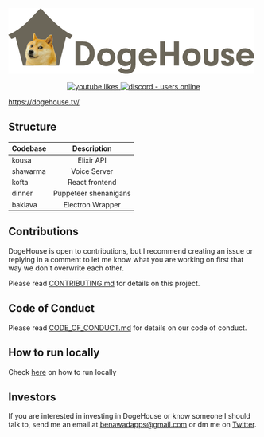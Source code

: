 ![DogeHouse logo](/dogehouse-github.png "DogeHouse")

<p align="center">
  <a href="https://www.youtube.com/watch?v=hy-EhJ_tTQo&t" target="_blank">
    <img src="https://img.shields.io/youtube/likes/hy-EhJ_tTQo?style=for-the-badge" alt="youtube likes" />
  </a>
  <a href="https://discord.gg/wCbKBZF9cV">
    <img src="https://img.shields.io/discord/810571477316403233?style=for-the-badge" alt="discord - users online" />
  </a>
</p>

https://dogehouse.tv/

## Structure
| Codebase |      Description      |
| :------- | :-------------------: |
| kousa    |      Elixir API       |
| shawarma |     Voice Server      |
| kofta    |    React frontend     |
| dinner   | Puppeteer shenanigans |
| baklava  |   Electron Wrapper    |

## Contributions

DogeHouse is open to contributions, but I recommend creating an issue or replying in a comment to let me know what you are working on first that way we don't overwrite each other.

Please read [CONTRIBUTING.md](https://github.com/benawad/dogehouse/blob/master/CONTRIBUTING.md) for details on this project.
## Code of Conduct

Please read [CODE_OF_CONDUCT.md](https://github.com/benawad/dogehouse/blob/master/CODE_OF_CONDUCT.md) for details on our code of conduct.

## How to run locally

Check <a href="https://github.com/benawad/dogehouse/blob/master/CONTRIBUTING.md#local-development">here</a> on how to run locally</a>

## Investors

If you are interested in investing in DogeHouse or know someone I should talk to, send me an email at benawadapps@gmail.com or dm me on [Twitter](https://twitter.com/benawad).
